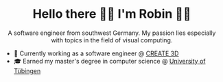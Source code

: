 <h1 align="center">
  Hello there 👋🏻 I'm Robin 👨‍💻
</h1>

<p align="center">
  A software engineer from southwest Germany. My passion lies especially with topics in the field of visual computing.
</p>

- 💼 Currently working as a software engineer @ [CREATE 3D](https://www.create-3d.com/)
- 🎓 Earned my master's degree in computer science @ [University of Tübingen](https://uni-tuebingen.de/)
